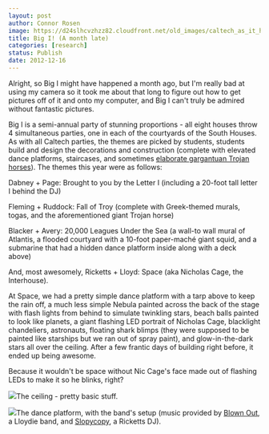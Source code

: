 ```yaml
---
layout: post
author: Connor Rosen
image: https://d24slhcvzhzz82.cloudfront.net/old_images/caltech_as_it_happens/6a0105349b8251970b017ee63913b1970d.jpg
title: Big I! (A month late)
categories: [research]
status: Publish
date: 2012-12-16
---
```



Alright, so Big I might have happened a month ago, but I'm really bad at using my camera so it took me about that long to figure out how to get pictures off of it and onto my computer, and Big I can't truly be admired without fantastic pictures.

Big I is a semi-annual party of stunning proportions - all eight houses throw 4 simultaneous parties, one in each of the courtyards of the South Houses. As with all Caltech parties, the themes are picked by students, students build and design the decorations and construction (complete with elevated dance platforms, staircases, and sometimes [elaborate gargantuan Trojan horses](https://caltech.typepad.com/caltech_as_it_happens/2012/11/update.html)). The themes this year were as follows:

Dabney + Page: Brought to you by the Letter I (including a 20-foot tall letter I behind the DJ)

Fleming + Ruddock: Fall of Troy (complete with Greek-themed murals, togas, and the aforementioned giant Trojan horse)

Blacker + Avery: 20,000 Leagues Under the Sea (a wall-to wall mural of Atlantis, a flooded courtyard with a 10-foot paper-maché giant squid, and a submarine that had a hidden dance platform inside along with a deck above)

And, most awesomely, Ricketts + Lloyd: Space (aka Nicholas Cage, the Interhouse).

At Space, we had a pretty simple dance platform with a tarp above to keep the rain off, a much less simple Nebula painted across the back of the stage with flash lights from behind to simulate twinkling stars, beach balls painted to look like planets, a giant flashing LED portrait of Nicholas Cage, blacklight chandeliers, astronauts, floating shark blimps (they were supposed to be painted like starships but we ran out of spray paint), and glow-in-the-dark stars all over the ceiling. After a few frantic days of building right before, it ended up being awesome.

Because it wouldn't be space without Nic Cage's face made out of flashing LEDs to make it so he blinks, right?


![](https://d24slhcvzhzz82.cloudfront.net/old_images/caltech_as_it_happens/6a0105349b8251970b017d3ec4a3a3970c.jpg)The ceiling - pretty basic stuff.


![](https://d24slhcvzhzz82.cloudfront.net/old_images/caltech_as_it_happens/6a0105349b8251970b017ee6391651970d.jpg)The dance platform, with the band's setup (music provided by [Blown Out](https://www.facebook.com/blownoutband), a Lloydie band, and [Slopycopy](https://soundcloud.com/slopycopy), a Ricketts DJ).

